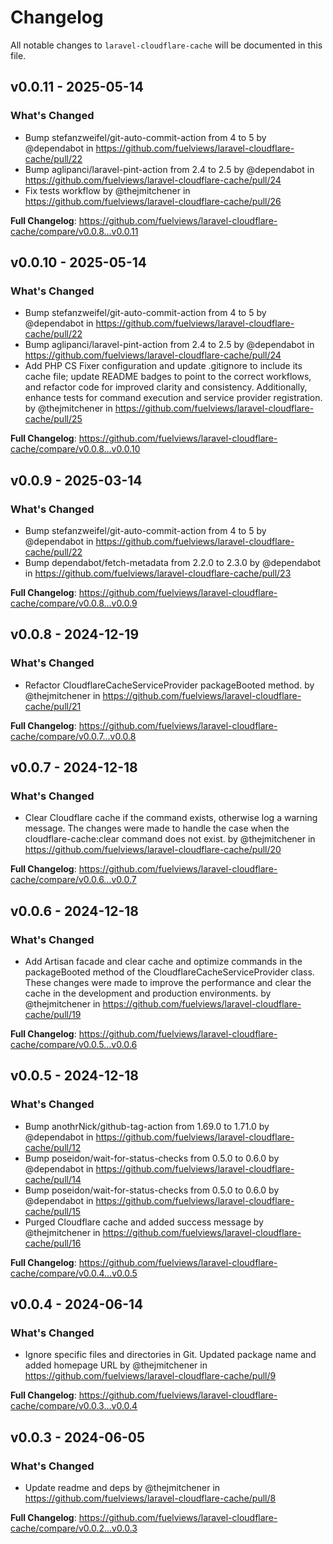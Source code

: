 # Changelog

All notable changes to `laravel-cloudflare-cache` will be documented in this file.

## v0.0.11 - 2025-05-14

### What's Changed

* Bump stefanzweifel/git-auto-commit-action from 4 to 5 by @dependabot in https://github.com/fuelviews/laravel-cloudflare-cache/pull/22
* Bump aglipanci/laravel-pint-action from 2.4 to 2.5 by @dependabot in https://github.com/fuelviews/laravel-cloudflare-cache/pull/24
* Fix tests workflow by @thejmitchener in https://github.com/fuelviews/laravel-cloudflare-cache/pull/26

**Full Changelog**: https://github.com/fuelviews/laravel-cloudflare-cache/compare/v0.0.8...v0.0.11

## v0.0.10 - 2025-05-14

### What's Changed

* Bump stefanzweifel/git-auto-commit-action from 4 to 5 by @dependabot in https://github.com/fuelviews/laravel-cloudflare-cache/pull/22
* Bump aglipanci/laravel-pint-action from 2.4 to 2.5 by @dependabot in https://github.com/fuelviews/laravel-cloudflare-cache/pull/24
* Add PHP CS Fixer configuration and update .gitignore to include its cache file; update README badges to point to the correct workflows, and refactor code for improved clarity and consistency. Additionally, enhance tests for command execution and service provider registration. by @thejmitchener in https://github.com/fuelviews/laravel-cloudflare-cache/pull/25

**Full Changelog**: https://github.com/fuelviews/laravel-cloudflare-cache/compare/v0.0.8...v0.0.10

## v0.0.9 - 2025-03-14

### What's Changed

* Bump stefanzweifel/git-auto-commit-action from 4 to 5 by @dependabot in https://github.com/fuelviews/laravel-cloudflare-cache/pull/22
* Bump dependabot/fetch-metadata from 2.2.0 to 2.3.0 by @dependabot in https://github.com/fuelviews/laravel-cloudflare-cache/pull/23

**Full Changelog**: https://github.com/fuelviews/laravel-cloudflare-cache/compare/v0.0.8...v0.0.9

## v0.0.8 - 2024-12-19

### What's Changed

* Refactor CloudflareCacheServiceProvider packageBooted method. by @thejmitchener in https://github.com/fuelviews/laravel-cloudflare-cache/pull/21

**Full Changelog**: https://github.com/fuelviews/laravel-cloudflare-cache/compare/v0.0.7...v0.0.8

## v0.0.7 - 2024-12-18

### What's Changed

* Clear Cloudflare cache if the command exists, otherwise log a warning message. The changes were made to handle the case when the cloudflare-cache:clear command does not exist. by @thejmitchener in https://github.com/fuelviews/laravel-cloudflare-cache/pull/20

**Full Changelog**: https://github.com/fuelviews/laravel-cloudflare-cache/compare/v0.0.6...v0.0.7

## v0.0.6 - 2024-12-18

### What's Changed

* Add Artisan facade and clear cache and optimize commands in the packageBooted method of the CloudflareCacheServiceProvider class. These changes were made to improve the performance and clear the cache in the development and production environments. by @thejmitchener in https://github.com/fuelviews/laravel-cloudflare-cache/pull/19

**Full Changelog**: https://github.com/fuelviews/laravel-cloudflare-cache/compare/v0.0.5...v0.0.6

## v0.0.5 - 2024-12-18

### What's Changed

* Bump anothrNick/github-tag-action from 1.69.0 to 1.71.0 by @dependabot in https://github.com/fuelviews/laravel-cloudflare-cache/pull/12
* Bump poseidon/wait-for-status-checks from 0.5.0 to 0.6.0 by @dependabot in https://github.com/fuelviews/laravel-cloudflare-cache/pull/14
* Bump poseidon/wait-for-status-checks from 0.5.0 to 0.6.0 by @dependabot in https://github.com/fuelviews/laravel-cloudflare-cache/pull/15
* Purged Cloudflare cache and added success message by @thejmitchener in https://github.com/fuelviews/laravel-cloudflare-cache/pull/16

**Full Changelog**: https://github.com/fuelviews/laravel-cloudflare-cache/compare/v0.0.4...v0.0.5

## v0.0.4 - 2024-06-14

### What's Changed

* Ignore specific files and directories in Git. Updated package name and added homepage URL by @thejmitchener in https://github.com/fuelviews/laravel-cloudflare-cache/pull/9

**Full Changelog**: https://github.com/fuelviews/laravel-cloudflare-cache/compare/v0.0.3...v0.0.4

## v0.0.3 - 2024-06-05

### What's Changed

* Update readme and deps by @thejmitchener in https://github.com/fuelviews/laravel-cloudflare-cache/pull/8

**Full Changelog**: https://github.com/fuelviews/laravel-cloudflare-cache/compare/v0.0.2...v0.0.3
